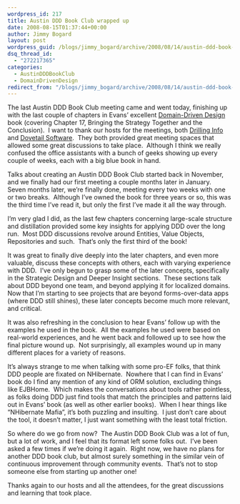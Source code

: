 ```yaml
---
wordpress_id: 217
title: Austin DDD Book Club wrapped up
date: 2008-08-15T01:37:44+00:00
author: Jimmy Bogard
layout: post
wordpress_guid: /blogs/jimmy_bogard/archive/2008/08/14/austin-ddd-book-club-wrapped-up.aspx
dsq_thread_id:
  - "272217365"
categories:
  - AustinDDDBookClub
  - DomainDrivenDesign
redirect_from: "/blogs/jimmy_bogard/archive/2008/08/14/austin-ddd-book-club-wrapped-up.aspx/"
---
```

The last Austin DDD Book Club meeting came and went today, finishing up with the last couple of chapters in Evans&#8217; excellent [Domain-Driven Design](http://www.amazon.com/Domain-Driven-Design-Tackling-Complexity-Software/dp/0321125215) book (covering Chapter 17, Bringing the Strategy Together and the Conclusion).&nbsp; I want to thank our hosts for the meetings, both [Drilling Info](http://www.info.drillinginfo.com/) and [Dovetail Software](http://www.dovetailsoftware.com/).&nbsp; They both provided great meeting spaces that allowed some great discussions to take place.&nbsp; Although I think we really confused the office assistants with a bunch of geeks showing up every couple of weeks, each with a big blue book in hand.

Talks about creating an Austin DDD Book Club started back in November, and we finally had our first meeting a couple months later in January.&nbsp; Seven months later, we&#8217;re finally done, meeting every two weeks with one or two breaks.&nbsp; Although I&#8217;ve owned the book for three years or so, this was the third time I&#8217;ve read it, but only the first I&#8217;ve made it all the way through.

I&#8217;m very glad I did, as the last few chapters concerning large-scale structure and distillation provided some key insights for applying DDD over the long run.&nbsp; Most DDD discussions revolve around Entities, Value Objects, Repositories and such.&nbsp; That&#8217;s only the first third of the book!

It was great to finally dive deeply into the later chapters, and even more valuable, discuss these concepts with others, each with varying experience with DDD.&nbsp; I&#8217;ve only begun to grasp some of the later concepts, specifically in the Strategic Design and Deeper Insight sections.&nbsp; These sections talk about DDD beyond one team, and beyond applying it for localized domains.&nbsp; Now that I&#8217;m starting to see projects that are beyond forms-over-data apps (where DDD still shines), these later concepts become much more relevant, and critical.

It was also refreshing in the conclusion to hear Evans&#8217; follow up with the examples he used in the book.&nbsp; All the examples he used were based on real-world experiences, and he went back and followed up to see how the final picture wound up.&nbsp; Not surprisingly, all examples wound up in many different places for a variety of reasons.

It&#8217;s always strange to me when talking with some pro-EF folks, that think DDD people are fixated on NHibernate.&nbsp; Nowhere that I can find in Evans&#8217; book do I find any mention of any kind of ORM solution, excluding things like EJBHome.&nbsp; Which makes the conversations about tools rather pointless, as folks doing DDD just find tools that match the principles and patterns laid out in Evans&#8217; book (as well as other earlier books).&nbsp; When I hear things like &#8220;NHibernate Mafia&#8221;, it&#8217;s both puzzling and insulting.&nbsp; I just don&#8217;t care about the tool, it doesn&#8217;t matter, I just want something with the least total friction.

So where do we go from now?&nbsp; The Austin DDD Book Club was a lot of fun, but a lot of work, and I feel that its format left some folks out.&nbsp; I&#8217;ve been asked a few times if we&#8217;re doing it again.&nbsp; Right now, we have no plans for another DDD book club, but almost surely something in the similar vein of continuous improvement through community events.&nbsp; That&#8217;s not to stop someone else from starting up another one!

Thanks again to our hosts and all the attendees, for the great discussions and learning that took place.